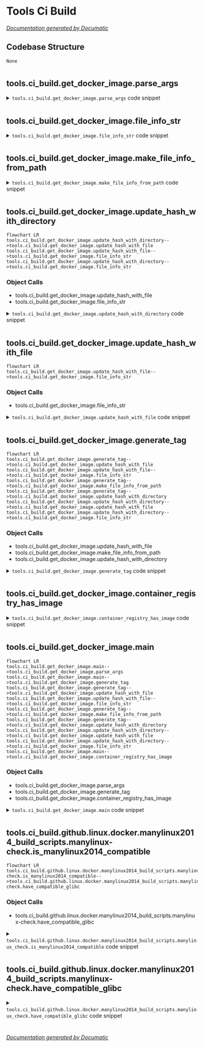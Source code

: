 # Tools Ci Build

[_Documentation generated by Documatic_](https://www.documatic.com)

<!---Documatic-section-Codebase Structure-start--->
## Codebase Structure

<!---Documatic-block-system_architecture-start--->
```mermaid
None
```
<!---Documatic-block-system_architecture-end--->

# #
<!---Documatic-section-Codebase Structure-end--->

<!---Documatic-section-tools.ci_build.get_docker_image.parse_args-start--->
## tools.ci_build.get_docker_image.parse_args

<!---Documatic-section-parse_args-start--->
<!---Documatic-block-tools.ci_build.get_docker_image.parse_args-start--->
<details>
	<summary><code>tools.ci_build.get_docker_image.parse_args</code> code snippet</summary>

```python
def parse_args():
    parser = argparse.ArgumentParser(description="Gets a docker image, either by pulling it from a container registry or building it locally and then pushing it. The uniqueness of the docker image is determined by a hash digest of the Dockerfile, the build context directory, and arguments to 'docker build' affecting the image content. This digest value is used in the image tag. This script checks whether an image with that tag is initially present in the container registry to determine whether to pull or build the image. The user must be logged in to the container registry.")
    parser.add_argument('--dockerfile', default='Dockerfile', help='Path to the Dockerfile.')
    parser.add_argument('--context', default='.', help='Path to the build context.')
    parser.add_argument('--docker-build-args', default='', help="String of Docker build args which may affect the image content. These will be used in differentiating images from one another. For example, '--build-arg'.")
    parser.add_argument('--docker-build-args-not-affecting-image-content', default='', help='String of Docker build args which do not affect the image content.')
    parser.add_argument('--container-registry', help='The Azure container registry name. If not provided, no container registry will be used.')
    parser.add_argument('--repository', required=True, help='The image repository name.')
    parser.add_argument('--docker-path', default='docker', help='Path to docker.')
    return parser.parse_args()
```
</details>
<!---Documatic-block-tools.ci_build.get_docker_image.parse_args-end--->
<!---Documatic-section-parse_args-end--->

# #
<!---Documatic-section-tools.ci_build.get_docker_image.parse_args-end--->

<!---Documatic-section-tools.ci_build.get_docker_image.file_info_str-start--->
## tools.ci_build.get_docker_image.file_info_str

<!---Documatic-section-file_info_str-start--->
<!---Documatic-block-tools.ci_build.get_docker_image.file_info_str-start--->
<details>
	<summary><code>tools.ci_build.get_docker_image.file_info_str</code> code snippet</summary>

```python
def file_info_str(file_info: FileInfo):
    return '{} {}'.format(file_info.path, file_info.mode)
```
</details>
<!---Documatic-block-tools.ci_build.get_docker_image.file_info_str-end--->
<!---Documatic-section-file_info_str-end--->

# #
<!---Documatic-section-tools.ci_build.get_docker_image.file_info_str-end--->

<!---Documatic-section-tools.ci_build.get_docker_image.make_file_info_from_path-start--->
## tools.ci_build.get_docker_image.make_file_info_from_path

<!---Documatic-section-make_file_info_from_path-start--->
<!---Documatic-block-tools.ci_build.get_docker_image.make_file_info_from_path-start--->
<details>
	<summary><code>tools.ci_build.get_docker_image.make_file_info_from_path</code> code snippet</summary>

```python
def make_file_info_from_path(file_path: str):
    return FileInfo(file_path, os.stat(file_path).st_mode)
```
</details>
<!---Documatic-block-tools.ci_build.get_docker_image.make_file_info_from_path-end--->
<!---Documatic-section-make_file_info_from_path-end--->

# #
<!---Documatic-section-tools.ci_build.get_docker_image.make_file_info_from_path-end--->

<!---Documatic-section-tools.ci_build.get_docker_image.update_hash_with_directory-start--->
## tools.ci_build.get_docker_image.update_hash_with_directory

<!---Documatic-section-update_hash_with_directory-start--->
```mermaid
flowchart LR
tools.ci_build.get_docker_image.update_hash_with_directory-->tools.ci_build.get_docker_image.update_hash_with_file
tools.ci_build.get_docker_image.update_hash_with_file-->tools.ci_build.get_docker_image.file_info_str
tools.ci_build.get_docker_image.update_hash_with_directory-->tools.ci_build.get_docker_image.file_info_str
```

### Object Calls

* tools.ci_build.get_docker_image.update_hash_with_file
* tools.ci_build.get_docker_image.file_info_str

<!---Documatic-block-tools.ci_build.get_docker_image.update_hash_with_directory-start--->
<details>
	<summary><code>tools.ci_build.get_docker_image.update_hash_with_directory</code> code snippet</summary>

```python
def update_hash_with_directory(dir_file_info: FileInfo, hash_obj):
    hash_obj.update(file_info_str(dir_file_info).encode())
    (files, dirs) = ([], [])
    for dir_entry in os.scandir(dir_file_info.path):
        file_info = FileInfo(dir_entry.path, dir_entry.stat().st_mode)
        if dir_entry.is_dir():
            dirs.append(file_info)
        elif dir_entry.is_file():
            files.append(file_info)

    def file_info_key(file_info: FileInfo):
        return file_info.path
    files.sort(key=file_info_key)
    dirs.sort(key=file_info_key)
    for file_info in files:
        update_hash_with_file(file_info, hash_obj)
    for file_info in dirs:
        update_hash_with_directory(file_info, hash_obj)
```
</details>
<!---Documatic-block-tools.ci_build.get_docker_image.update_hash_with_directory-end--->
<!---Documatic-section-update_hash_with_directory-end--->

# #
<!---Documatic-section-tools.ci_build.get_docker_image.update_hash_with_directory-end--->

<!---Documatic-section-tools.ci_build.get_docker_image.update_hash_with_file-start--->
## tools.ci_build.get_docker_image.update_hash_with_file

<!---Documatic-section-update_hash_with_file-start--->
```mermaid
flowchart LR
tools.ci_build.get_docker_image.update_hash_with_file-->tools.ci_build.get_docker_image.file_info_str
```

### Object Calls

* tools.ci_build.get_docker_image.file_info_str

<!---Documatic-block-tools.ci_build.get_docker_image.update_hash_with_file-start--->
<details>
	<summary><code>tools.ci_build.get_docker_image.update_hash_with_file</code> code snippet</summary>

```python
def update_hash_with_file(file_info: FileInfo, hash_obj):
    hash_obj.update(file_info_str(file_info).encode())
    read_bytes_length = 8192
    with open(file_info.path, mode='rb') as file_data:
        while True:
            read_bytes = file_data.read(read_bytes_length)
            if len(read_bytes) == 0:
                break
            hash_obj.update(read_bytes)
```
</details>
<!---Documatic-block-tools.ci_build.get_docker_image.update_hash_with_file-end--->
<!---Documatic-section-update_hash_with_file-end--->

# #
<!---Documatic-section-tools.ci_build.get_docker_image.update_hash_with_file-end--->

<!---Documatic-section-tools.ci_build.get_docker_image.generate_tag-start--->
## tools.ci_build.get_docker_image.generate_tag

<!---Documatic-section-generate_tag-start--->
```mermaid
flowchart LR
tools.ci_build.get_docker_image.generate_tag-->tools.ci_build.get_docker_image.update_hash_with_file
tools.ci_build.get_docker_image.update_hash_with_file-->tools.ci_build.get_docker_image.file_info_str
tools.ci_build.get_docker_image.generate_tag-->tools.ci_build.get_docker_image.make_file_info_from_path
tools.ci_build.get_docker_image.generate_tag-->tools.ci_build.get_docker_image.update_hash_with_directory
tools.ci_build.get_docker_image.update_hash_with_directory-->tools.ci_build.get_docker_image.update_hash_with_file
tools.ci_build.get_docker_image.update_hash_with_directory-->tools.ci_build.get_docker_image.file_info_str
```

### Object Calls

* tools.ci_build.get_docker_image.update_hash_with_file
* tools.ci_build.get_docker_image.make_file_info_from_path
* tools.ci_build.get_docker_image.update_hash_with_directory

<!---Documatic-block-tools.ci_build.get_docker_image.generate_tag-start--->
<details>
	<summary><code>tools.ci_build.get_docker_image.generate_tag</code> code snippet</summary>

```python
def generate_tag(dockerfile_path, context_path, docker_build_args_str):
    hash_obj = hashlib.sha256()
    hash_obj.update(docker_build_args_str.encode())
    update_hash_with_file(make_file_info_from_path(dockerfile_path), hash_obj)
    update_hash_with_directory(make_file_info_from_path(context_path), hash_obj)
    return 'image_content_digest_{}'.format(hash_obj.hexdigest())
```
</details>
<!---Documatic-block-tools.ci_build.get_docker_image.generate_tag-end--->
<!---Documatic-section-generate_tag-end--->

# #
<!---Documatic-section-tools.ci_build.get_docker_image.generate_tag-end--->

<!---Documatic-section-tools.ci_build.get_docker_image.container_registry_has_image-start--->
## tools.ci_build.get_docker_image.container_registry_has_image

<!---Documatic-section-container_registry_has_image-start--->
<!---Documatic-block-tools.ci_build.get_docker_image.container_registry_has_image-start--->
<details>
	<summary><code>tools.ci_build.get_docker_image.container_registry_has_image</code> code snippet</summary>

```python
def container_registry_has_image(full_image_name, docker_path):
    env = os.environ.copy()
    env['DOCKER_CLI_EXPERIMENTAL'] = 'enabled'
    proc = run(docker_path, 'manifest', 'inspect', '--insecure', full_image_name, env=env, check=False, quiet=True)
    image_found = proc.returncode == 0
    return image_found
```
</details>
<!---Documatic-block-tools.ci_build.get_docker_image.container_registry_has_image-end--->
<!---Documatic-section-container_registry_has_image-end--->

# #
<!---Documatic-section-tools.ci_build.get_docker_image.container_registry_has_image-end--->

<!---Documatic-section-tools.ci_build.get_docker_image.main-start--->
## tools.ci_build.get_docker_image.main

<!---Documatic-section-main-start--->
```mermaid
flowchart LR
tools.ci_build.get_docker_image.main-->tools.ci_build.get_docker_image.parse_args
tools.ci_build.get_docker_image.main-->tools.ci_build.get_docker_image.generate_tag
tools.ci_build.get_docker_image.generate_tag-->tools.ci_build.get_docker_image.update_hash_with_file
tools.ci_build.get_docker_image.update_hash_with_file-->tools.ci_build.get_docker_image.file_info_str
tools.ci_build.get_docker_image.generate_tag-->tools.ci_build.get_docker_image.make_file_info_from_path
tools.ci_build.get_docker_image.generate_tag-->tools.ci_build.get_docker_image.update_hash_with_directory
tools.ci_build.get_docker_image.update_hash_with_directory-->tools.ci_build.get_docker_image.update_hash_with_file
tools.ci_build.get_docker_image.update_hash_with_directory-->tools.ci_build.get_docker_image.file_info_str
tools.ci_build.get_docker_image.main-->tools.ci_build.get_docker_image.container_registry_has_image
```

### Object Calls

* tools.ci_build.get_docker_image.parse_args
* tools.ci_build.get_docker_image.generate_tag
* tools.ci_build.get_docker_image.container_registry_has_image

<!---Documatic-block-tools.ci_build.get_docker_image.main-start--->
<details>
	<summary><code>tools.ci_build.get_docker_image.main</code> code snippet</summary>

```python
def main():
    args = parse_args()
    use_container_registry = args.container_registry is not None
    print('args.docker_build_args: ', args.docker_build_args)
    print('args.container_registry: ', args.container_registry if args.container_registry is not None else 'None')
    print('args.container_registry: ', args.container_registry)
    print('args.context: ', args.context)
    tag = generate_tag(args.dockerfile, args.context, args.docker_build_args)
    full_image_name = '{}.azurecr.io/{}:{}'.format(args.container_registry, args.repository, tag) if use_container_registry else '{}:{}'.format(args.repository, tag)
    if use_container_registry and container_registry_has_image(full_image_name, args.docker_path):
        run(args.docker_path, 'pull', full_image_name)
    else:
        run(args.docker_path, 'build', '--pull', *shlex.split(args.docker_build_args), *shlex.split(args.docker_build_args_not_affecting_image_content), '--tag', full_image_name, '--file', args.dockerfile, args.context)
        if use_container_registry:
            if not container_registry_has_image(full_image_name, args.docker_path):
                run(args.docker_path, 'push', full_image_name)
    run(args.docker_path, 'tag', full_image_name, args.repository)
    return 0
```
</details>
<!---Documatic-block-tools.ci_build.get_docker_image.main-end--->
<!---Documatic-section-main-end--->

# #
<!---Documatic-section-tools.ci_build.get_docker_image.main-end--->

<!---Documatic-section-tools.ci_build.github.linux.docker.manylinux2014_build_scripts.manylinux_check.is_manylinux2014_compatible-start--->
## tools.ci_build.github.linux.docker.manylinux2014_build_scripts.manylinux-check.is_manylinux2014_compatible

<!---Documatic-section-is_manylinux2014_compatible-start--->
```mermaid
flowchart LR
tools.ci_build.github.linux.docker.manylinux2014_build_scripts.manylinux-check.is_manylinux2014_compatible-->tools.ci_build.github.linux.docker.manylinux2014_build_scripts.manylinux-check.have_compatible_glibc
```

### Object Calls

* tools.ci_build.github.linux.docker.manylinux2014_build_scripts.manylinux-check.have_compatible_glibc

<!---Documatic-block-tools.ci_build.github.linux.docker.manylinux2014_build_scripts.manylinux_check.is_manylinux2014_compatible-start--->
<details>
	<summary><code>tools.ci_build.github.linux.docker.manylinux2014_build_scripts.manylinux_check.is_manylinux2014_compatible</code> code snippet</summary>

```python
def is_manylinux2014_compatible():
    from distutils.util import get_platform
    if get_platform() not in ['linux-x86_64', 'linux-i686', 'linux-aarch64', 'linux-armv7l', 'linux-ppc64', 'linux-ppc64le', 'linux-s390x']:
        return False
    try:
        import _manylinux
        return bool(_manylinux.manylinux2014_compatible)
    except (ImportError, AttributeError):
        pass
    return have_compatible_glibc(2, 17)
```
</details>
<!---Documatic-block-tools.ci_build.github.linux.docker.manylinux2014_build_scripts.manylinux_check.is_manylinux2014_compatible-end--->
<!---Documatic-section-is_manylinux2014_compatible-end--->

# #
<!---Documatic-section-tools.ci_build.github.linux.docker.manylinux2014_build_scripts.manylinux_check.is_manylinux2014_compatible-end--->

<!---Documatic-section-tools.ci_build.github.linux.docker.manylinux2014_build_scripts.manylinux_check.have_compatible_glibc-start--->
## tools.ci_build.github.linux.docker.manylinux2014_build_scripts.manylinux-check.have_compatible_glibc

<!---Documatic-section-have_compatible_glibc-start--->
<!---Documatic-block-tools.ci_build.github.linux.docker.manylinux2014_build_scripts.manylinux_check.have_compatible_glibc-start--->
<details>
	<summary><code>tools.ci_build.github.linux.docker.manylinux2014_build_scripts.manylinux_check.have_compatible_glibc</code> code snippet</summary>

```python
def have_compatible_glibc(major, minimum_minor):
    import ctypes
    process_namespace = ctypes.CDLL(None)
    try:
        gnu_get_libc_version = process_namespace.gnu_get_libc_version
    except AttributeError:
        return False
    gnu_get_libc_version.restype = ctypes.c_char_p
    version_str = gnu_get_libc_version()
    if not isinstance(version_str, str):
        version_str = version_str.decode('ascii')
    version = [int(piece) for piece in version_str.split('.')]
    assert len(version) == 2
    if major != version[0]:
        return False
    if minimum_minor > version[1]:
        return False
    return True
```
</details>
<!---Documatic-block-tools.ci_build.github.linux.docker.manylinux2014_build_scripts.manylinux_check.have_compatible_glibc-end--->
<!---Documatic-section-have_compatible_glibc-end--->

# #
<!---Documatic-section-tools.ci_build.github.linux.docker.manylinux2014_build_scripts.manylinux_check.have_compatible_glibc-end--->

[_Documentation generated by Documatic_](https://www.documatic.com)